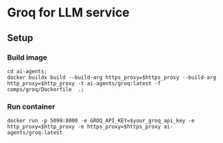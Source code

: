 # Groq for LLM service


## Setup


### Build image
```
cd ai-agents;
docker buildx build --build-arg https_proxy=$https_proxy --build-arg http_proxy=$http_proxy -t ai-agents/groq:latest -f comps/groq/Dockerfile  .;
```

### Run container

```
docker run -p 5099:8000 -e GROQ_API_KEY=$your_groq_api_key -e http_proxy=$http_proxy -e https_proxy=$https_proxy ai-agents/groq:latest
```

